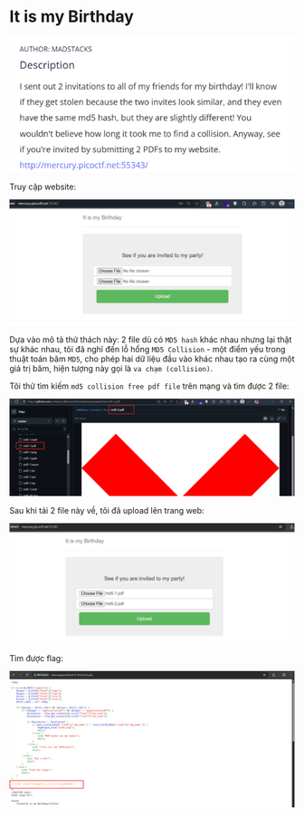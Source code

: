 # It is my Birthday

![img](https://github.com/DucThinh47/PicoCTF_Writeups/blob/main/Web_Exploitation/images/image344.png?raw=true)

Truy cập website:

![img](https://github.com/DucThinh47/PicoCTF_Writeups/blob/main/Web_Exploitation/images/image345.png?raw=true)

Dựa vào mô tả thử thách này: 2 file dù có `MD5 hash` khác nhau nhưng lại thật sự khác nhau, tôi đã nghĩ đến lỗ hổng `MD5 Collision` - một điểm yếu trong thuật toán băm `MD5`, cho phép hai dữ liệu đầu vào khác nhau tạo ra cùng một giá trị băm,  hiện tượng này gọi là `va chạm (collision)`.

Tôi thử tìm kiếm `md5 collision free pdf file` trên mạng và tìm được 2 file:

![img](https://github.com/DucThinh47/PicoCTF_Writeups/blob/main/Web_Exploitation/images/image346.png?raw=true)

Sau khi tải 2 file này về, tôi đã upload lên trang web:

![img](https://github.com/DucThinh47/PicoCTF_Writeups/blob/main/Web_Exploitation/images/image347.png?raw=true)

Tìm được flag:

![img](https://github.com/DucThinh47/PicoCTF_Writeups/blob/main/Web_Exploitation/images/image348.png?raw=true)